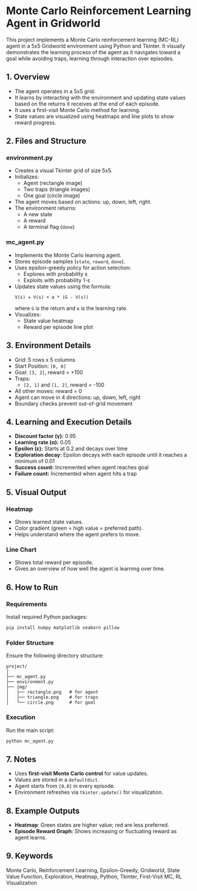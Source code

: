 
# Monte Carlo Reinforcement Learning Agent in Gridworld

This project implements a Monte Carlo reinforcement learning (MC-RL) agent in a 5x5 Gridworld environment using Python and Tkinter. It visually demonstrates the learning process of the agent as it navigates toward a goal while avoiding traps, learning through interaction over episodes.

## 1. Overview

- The agent operates in a 5x5 grid.
- It learns by interacting with the environment and updating state values based on the returns it receives at the end of each episode.
- It uses a first-visit Monte Carlo method for learning.
- State values are visualized using heatmaps and line plots to show reward progress.

## 2. Files and Structure

### environment.py
- Creates a visual Tkinter grid of size 5x5.
- Initializes:
  - Agent (rectangle image)
  - Two traps (triangle images)
  - One goal (circle image)
- The agent moves based on actions: up, down, left, right.
- The environment returns:
  - A new state
  - A reward
  - A terminal flag (`done`)

### mc_agent.py
- Implements the Monte Carlo learning agent.
- Stores episode samples (`state`, `reward`, `done`).
- Uses epsilon-greedy policy for action selection:
  - Explores with probability ε
  - Exploits with probability 1-ε
- Updates state values using the formula:
  ```
  V(s) = V(s) + α * (G - V(s))
  ```
  where `G` is the return and `α` is the learning rate.
- Visualizes:
  - State value heatmap
  - Reward per episode line plot

## 3. Environment Details

- Grid: 5 rows x 5 columns
- Start Position: `[0, 0]`
- Goal: `[3, 2]`, reward = +100
- Traps:
  - `[2, 1]` and `[1, 2]`, reward = -100
- All other moves: reward = 0
- Agent can move in 4 directions: up, down, left, right
- Boundary checks prevent out-of-grid movement

## 4. Learning and Execution Details

- **Discount factor (γ):** 0.95
- **Learning rate (α):** 0.05
- **Epsilon (ε):** Starts at 0.2 and decays over time
- **Exploration decay:** Epsilon decays with each episode until it reaches a minimum of 0.01
- **Success count:** Incremented when agent reaches goal
- **Failure count:** Incremented when agent hits a trap

## 5. Visual Output

### Heatmap
- Shows learned state values.
- Color gradient (green = high value = preferred path).
- Helps understand where the agent prefers to move.

### Line Chart
- Shows total reward per episode.
- Gives an overview of how well the agent is learning over time.

## 6. How to Run

### Requirements
Install required Python packages:
```bash
pip install numpy matplotlib seaborn pillow
```

### Folder Structure
Ensure the following directory structure:
```
project/
│
├── mc_agent.py
├── environment.py
├── img/
│   ├── rectangle.png   # for agent
│   ├── triangle.png    # for traps
│   └── circle.png      # for goal
```

### Execution
Run the main script:
```bash
python mc_agent.py
```

## 7. Notes

- Uses **first-visit Monte Carlo control** for value updates.
- Values are stored in a `defaultdict`.
- Agent starts from `[0,0]` in every episode.
- Environment refreshes via `tkinter.update()` for visualization.

## 8. Example Outputs

- **Heatmap**: Green states are higher value; red are less preferred.
- **Episode Reward Graph**: Shows increasing or fluctuating reward as agent learns.

## 9. Keywords

Monte Carlo, Reinforcement Learning, Epsilon-Greedy, Gridworld, State Value Function, Exploration, Heatmap, Python, Tkinter, First-Visit MC, RL Visualization
